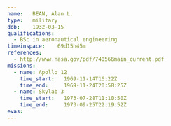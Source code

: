 ```yaml
---
name:	BEAN, Alan L.
type:	military
dob:	1932-03-15
qualifications:
  - BSc in aeronautical engineering
timeinspace:	69d15h45m
references:
  - http://www.nasa.gov/pdf/740566main_current.pdf
missions:
  - name: Apollo 12
    time_start:   1969-11-14T16:22Z
    time_end:     1969-11-24T20:58:25Z
  - name: Skylab 3
    time_start:   1973-07-28T11:10:50Z
    time_end:     1973-09-25T22:19:52Z
evas:
---
```

